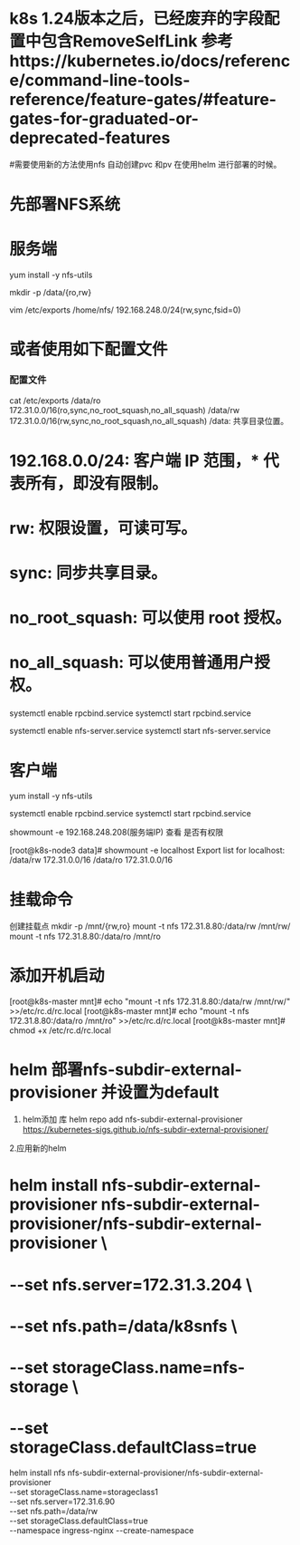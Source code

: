 # k8s 1.24版本之后，已经废弃的字段配置中包含RemoveSelfLink 参考https://kubernetes.io/docs/reference/command-line-tools-reference/feature-gates/#feature-gates-for-graduated-or-deprecated-features
#需要使用新的方法使用nfs 自动创建pvc 和pv 在使用helm 进行部署的时候。

# 先部署NFS系统
# 服务端

yum install -y nfs-utils


mkdir -p /data/{ro,rw} 

vim /etc/exports
/home/nfs/ 192.168.248.0/24(rw,sync,fsid=0)
# 或者使用如下配置文件
### 配置文件
cat /etc/exports
/data/ro        172.31.0.0/16(ro,sync,no_root_squash,no_all_squash)
/data/rw        172.31.0.0/16(rw,sync,no_root_squash,no_all_squash)
/data: 共享目录位置。
# 192.168.0.0/24: 客户端 IP 范围，* 代表所有，即没有限制。
# rw: 权限设置，可读可写。
# sync: 同步共享目录。
# no_root_squash: 可以使用 root 授权。
# no_all_squash: 可以使用普通用户授权。


###


systemctl enable rpcbind.service
systemctl start rpcbind.service

systemctl enable nfs-server.service
systemctl start nfs-server.service


# 客户端
yum install -y nfs-utils

systemctl enable rpcbind.service
systemctl start rpcbind.service

showmount -e 192.168.248.208(服务端IP)  查看 是否有权限

[root@k8s-node3 data]#  showmount -e localhost
Export list for localhost:
/data/rw 172.31.0.0/16
/data/ro 172.31.0.0/16

# 挂载命令
创建挂载点
mkdir -p /mnt/{rw,ro}
mount -t nfs 172.31.8.80:/data/rw /mnt/rw/
mount -t nfs 172.31.8.80:/data/ro /mnt/ro

# 添加开机启动
[root@k8s-master mnt]# echo  "mount -t nfs 172.31.8.80:/data/rw /mnt/rw/" >>/etc/rc.d/rc.local 
[root@k8s-master mnt]# echo "mount -t nfs 172.31.8.80:/data/ro /mnt/ro" >>/etc/rc.d/rc.local 
[root@k8s-master mnt]# chmod +x /etc/rc.d/rc.local 

# helm 部署nfs-subdir-external-provisioner 并设置为default

1. helm添加 库
helm repo add nfs-subdir-external-provisioner https://kubernetes-sigs.github.io/nfs-subdir-external-provisioner/

2.应用新的helm
# helm install nfs-subdir-external-provisioner nfs-subdir-external-provisioner/nfs-subdir-external-provisioner \
#     --set nfs.server=172.31.3.204 \
#     --set nfs.path=/data/k8snfs \
#     --set storageClass.name=nfs-storage \
#     --set storageClass.defaultClass=true


helm install nfs  nfs-subdir-external-provisioner/nfs-subdir-external-provisioner \
    --set storageClass.name=storageclass1 \
    --set nfs.server=172.31.6.90 \
    --set nfs.path=/data/rw \
    --set storageClass.defaultClass=true \
    --namespace ingress-nginx  --create-namespace
